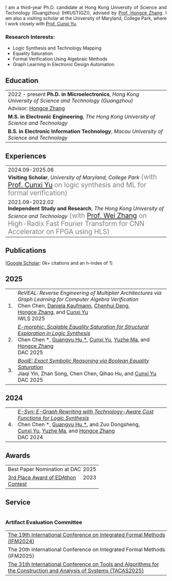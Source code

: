 <p align='justify'>
I am a third-year Ph.D. candidate at Hong Kong University of Science and Technology (Guangzhou) (HKUST(GZ)), advised by <a href="https://hongcezh.people.ust.hk" target="_blank">Prof. Hongce Zhang</a>. I am also a visiting scholar at the University of Maryland, College Park, where I work closely with <a href="https://ycunxi.github.io/cunxiyu/" target="_blank">Prof. Cunxi Yu</a>.
</p>
<h3>Research Interests:</h3>
<ul>
  <li>Logic Synthesis and Technology Mapping
  </li>
  <li>Equality Saturation </li>
  <li>Formal Verification Using Algebraic Methods </li>
  <li>Graph Learning in Electronic Design Automation </li>
</ul>


## <i class="fa fa-chevron-right"></i> Education

<table class="table table-hover">
  <tr>
    <td>
      <span class='cvdate'>2022&nbsp;-&nbsp;present</span>
      <strong>Ph.D. in Microelectronics</strong>, <em>Hong Kong University of Science and Technology (Guangzhou)</em>
      <br>
        <p style='margin-top:-1em;margin-bottom:0em' markdown='1'>
        <br> Advisor: <a href="https://hongcezh.people.ust.hk" target="_blank">Hongce Zhang</a>
        </p>
    </td>
  </tr>
  <tr>
    <td>
      <span class='cvdate'></span>
      <strong>M.S. in Electronic Engineering</strong>, <em>The Hong Kong University of Science and Technology</em>
      <br>
    </td>
  </tr>
  <tr>
    <td>
      <span class='cvdate'></span>
      <strong>B.S. in Electronic Information Technology</strong>, <em>Macau University of Science and Technology</em>
      <br>
    </td>
  </tr>
</table>


## <i class="fa fa-chevron-right"></i> Experiences
<table class="table table-hover">
<tr>
  <td style='padding-right:0;'>
<span class='cvdate'>2024.09-2025.06</span>
<p markdown="1" style='margin: 0'><strong>Visiting Scholar</strong>, <em>University of Maryland, College Park</em><span markdown="1" style="color:grey;font-size:1.3rem;margin: 0">
(with <a href="https://ycunxi.github.io/cunxiyu/" target="_blank">Prof. Cunxi Yu</a> on logic synthesis and ML for formal verification)
</span></p>
  </td>
</tr>
<tr>
  <td style='padding-right:0;'>
<span class='cvdate'>2021.09-2022.02</span>
<p markdown="1" style='margin: 0'><strong>Independent Study and Research</strong>, <em>The Hong Kong University of Science and Technology</em><span markdown="1" style="color:grey;font-size:1.3rem;margin: 0">
(with <a href="https://eeweiz.home.ece.ust.hk" target="_blank">Prof. Wei Zhang</a> on High-Radix Fast Fourier Transform for CNN Accelerator on FPGA using HLS)
</span></p>
  </td>
</tr>
</table>


## <i class="fa fa-chevron-right"></i> Publications

<!-- I usually publish at machine learning conferences, -->
<!-- including . -->
<!-- <a href="https://scholar.google.com/citations?user=xy8E1gIAAAAJ&hl=en&authuser=1">Google Scholar</a> -->
<!-- reports 0k+ citations and an h-index of 1. -->
<!-- The selected publications I am a primary author on are <span style='background-color: #ffffd0'>highlighted.</span> -->

[<a href="https://scholar.google.com/citations?user=xy8E1gIAAAAJ&hl=en&authuser=1">Google Scholar</a>: 0k+ citations and an h-index of 1] <br>
<!-- Selected publications I am a primary author on are <span style='background-color: #ffffd0'>highlighted.</span> -->

<h2>2025</h2>
<table class="table table-hover">

<tr id="tr-IWLS25-REVEAL" >
<td align='right'>
1.
</td>
<td>
    <em>ReVEAL: Reverse Engineering of Multiplier Architectures via Graph Learning for Computer Algebra Verification</em> <br>
    Chen&nbsp;Chen, <a href='https://danielakaufmann.at' target='_blank'>Daniela&nbsp;Kaufmann</a>, <a href='https://chenhui1016.github.io' target='_blank'>Chenhui&nbsp;Deng</a>, <a href='https://hongcezh.people.ust.hk' target='_blank'>Hongce&nbsp;Zhang</a>, and <a href='https://ycunxi.github.io/cunxiyu/' target='_blank'>Cunxi&nbsp;Yu</a><br>
    IWLS 2025  <br>
    
</td>
</tr>


<tr id="tr-DAC25-E-morphic" >
<td align='right'>
2.
</td>
<td>
    <em><a href='https://arxiv.org/abs/2504.11574' target='_blank'>E-morphic: Scalable Equality Saturation for Structural Exploration in Logic Synthesis</a> </em> <br>
    Chen&nbsp;Chen&nbsp;*, <a href='https://guangyuhu.me' target='_blank'>Guangyu&nbsp;Hu&nbsp;*</a>, <a href='https://ycunxi.github.io/cunxiyu/' target='_blank'>Cunxi&nbsp;Yu</a>, <a href='https://www.yuzhe-ma.com' target='_blank'>Yuzhe&nbsp;Ma</a>, and <a href='https://hongcezh.people.ust.hk' target='_blank'>Hongce&nbsp;Zhang</a><br>
    DAC 2025  <br>
    
</td>
</tr>


<tr id="tr-DAC25-BOOLE" >
<td align='right'>
3.
</td>
<td>
    <em><a href='https://arxiv.org/abs/2504.05577' target='_blank'>BoolE: Exact Symbolic Reasoning via Boolean Equality Saturation</a> </em> <br>
    Jiaqi&nbsp;Yin, Zhan&nbsp;Song, Chen&nbsp;Chen, Qihao&nbsp;Hu, and <a href='https://ycunxi.github.io/cunxiyu/' target='_blank'>Cunxi&nbsp;Yu</a><br>
    DAC 2025  <br>
    
</td>
</tr>

</table>
<h2>2024</h2>
<table class="table table-hover">

<tr id="tr-DAC24-E-Syn" >
<td align='right'>
4.
</td>
<td>
    <em><a href='https://doi.org/10.1145/3649329.3656246' target='_blank'>E-Syn: E-Graph Rewriting with Technology-Aware Cost Functions for Logic Synthesis</a> </em> <br>
    Chen&nbsp;Chen&nbsp;*, <a href='https://guangyuhu.me' target='_blank'>Guangyu&nbsp;Hu&nbsp;*</a>, and&nbsp;Zuo&nbsp;Dongsheng, <a href='https://ycunxi.github.io/cunxiyu/' target='_blank'>Cunxi&nbsp;Yu</a>, <a href='https://www.yuzhe-ma.com' target='_blank'>Yuzhe&nbsp;Ma</a>, and <a href='https://hongcezh.people.ust.hk' target='_blank'>Hongce&nbsp;Zhang</a><br>
    DAC 2024  <br>
    
</td>
</tr>

</table>


## <i class="fa fa-chevron-right"></i> Awards
<table class="table table-hover">
<tr>
  <td>
  <div style='float: right'>2025</div>
  <div>
        Best Paper Nomination at DAC
  </div>
  </td>
  <!-- <td class='col-md-2' style='text-align:right;'>2025</td> -->
</tr>
<tr>
  <td>
  <div style='float: right'>2023</div>
  <div>
        <a href="https://sites.google.com/view/ceda-hk/edathon-2023">3rd Place Award of EDAthon Contest</a>
  </div>
  </td>
  <!-- <td class='col-md-2' style='text-align:right;'>2023</td> -->
</tr>
</table>


## <i class="fa fa-chevron-right"></i> Service
<table class="table table-hover">
</table>

### Artifact Evaluation Committee
<table class="table table-hover">
<tr>
  <td style='padding-right:0;'><a href="https://ifm2024.cs.manchester.ac.uk/artifacts.html#artifact-evaluation-committee" target="_blank">The 19th International Conference on Integrated Formal Methods (IFM2024)</a></td>
</tr>
<tr>
  <td style='padding-right:0;'>The 20th International Conference on Integrated Formal Methods (IFM2025)</td>
</tr>
<tr>
  <td style='padding-right:0;'><a href="https://tacas.info/artifacts-25.php" target="_blank">The 31th  International Conference on Tools and Algorithms for the Construction and Analysis of Systems (TACAS2025)</a></td>
</tr>
</table>
